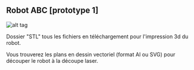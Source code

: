 ## Robot ABC [prototype 1]

![alt tag](https://framagit.org/RobotsLibres/images/raw/master/001.png)

Dossier "STL" tous les fichiers en téléchargement pour l'impression 3d du robot.


Vous trouverez les plans en dessin vectoriel (format AI ou SVG) pour découper le robot à la découpe laser.
